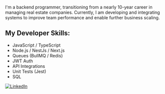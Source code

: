 

I'm a backend programmer, transitioning from a nearly 10-year career in managing real estate companies. Currently, I am developing and integrating systems to improve team performance and enable further business scaling.

## My Developer Skills:

- JavaScript / TypeScript
- Node.js / NestJs / Next.js
- Queues (BullMQ / Redis) 
- JWT Auth
- API Integrations
- Unit Tests (Jest)
- SQL

<a href="https://www.linkedin.com/in/gabrielsacampos">
    <img src="https://img.shields.io/badge/linkedin-%230077B5.svg?style=for-the-badge&logo=linkedin&logoColor=white" alt="LinkedIn">
</a>

